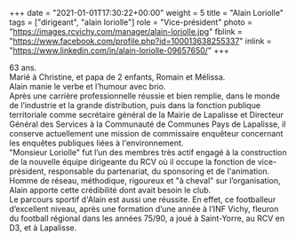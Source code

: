 +++
date = "2021-01-01T17:30:22+00:00"
weight = 5
title = "Alain Loriolle"
tags = ["dirigeant", "alain loriolle"]
role = "Vice-président"
photo = "https://images.rcvichy.com/manager/alain-loriolle.jpg"
fblink = "https://www.facebook.com/profile.php?id=100013638255337"
inlink = "https://www.linkedin.com/in/alain-loriolle-09657650/"
+++

63 ans.  
Marié à Christine, et papa de 2 enfants, Romain et Mélissa.  
Alain manie le verbe et l’humour avec brio.  
Après une carrière professionnelle réussie et bien remplie, dans le monde de l’industrie et la grande distribution, puis dans la fonction publique territoriale comme secrétaire général de la Mairie de Lapalisse et Directeur Général des Services à la Communauté de Communes Pays de Lapalisse, il conserve actuellement une mission de commissaire enquêteur concernant les enquêtes publiques liées à l'environnement.  
"Monsieur Loriolle" fut l’un des membres très actif engagé à la construction de la nouvelle équipe dirigeante du RCV où il occupe la fonction de vice-président, responsable du partenariat, du sponsoring et de l'animation.
Homme de réseau, méthodique, rigoureux et "à cheval" sur l’organisation, Alain apporte cette crédibilité dont avait besoin le club.  
Le parcours sportif d'Alain est aussi une réussite. En effet, ce footballeur d’excellent niveau, après une formation d’une année à l’INF Vichy, fleuron du football régional dans les années 75/90, a joué à Saint-Yorre, au RCV en D3, et à Lapalisse.
